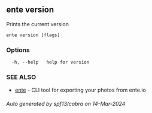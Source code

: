 ## ente version

Prints the current version

```
ente version [flags]
```

### Options

```
  -h, --help   help for version
```

### SEE ALSO

* [ente](ente.md)	 - CLI tool for exporting your photos from ente.io

###### Auto generated by spf13/cobra on 14-Mar-2024
